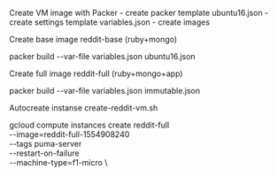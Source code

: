 Create VM image with Packer
    -  create packer template ubuntu16.json
    -  create settings template variables.json
    -  create images

Create base image reddit-base (ruby+mongo)

packer build --var-file variables.json ubuntu16.json

Create full image reddit-full (ruby+mongo+app)

packer build --var-file variables.json immutable.json

Autocreate instanse create-reddit-vm.sh

gcloud compute instances create reddit-full \
--image=reddit-full-1554908240 \
--tags puma-server \
--restart-on-failure \
--machine-type=f1-micro \
